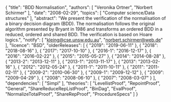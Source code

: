 {
    "title": "BDD Normalisation",
    "authors": [
        "Veronika Ortner",
        "Norbert Schirmer"
    ],
    "date": "2008-02-29",
    "topics": [
        "Computer science/Data structures"
    ],
    "abstract": "We present the verification of the normalisation of a binary decision diagram (BDD). The normalisation follows the original algorithm presented by Bryant in 1986 and transforms an ordered BDD in a reduced, ordered and shared BDD. The verification is based on Hoare logics.",
    "notify": [
        "kleing@cse.unsw.edu.au",
        "norbert.schirmer@web.de"
    ],
    "licence": "BSD",
    "olderReleases": [
        {
            "2019": "2019-06-11"
        },
        {
            "2018": "2018-08-16"
        },
        {
            "2017": "2017-10-10"
        },
        {
            "2016-1": "2016-12-17"
        },
        {
            "2016": "2016-02-22"
        },
        {
            "2015": "2015-05-27"
        },
        {
            "2014": "2014-08-28"
        },
        {
            "2013-2": "2013-12-11"
        },
        {
            "2013-1": "2013-11-17"
        },
        {
            "2013": "2013-02-16"
        },
        {
            "2012": "2012-05-24"
        },
        {
            "2011-1": "2011-10-11"
        },
        {
            "2011": "2011-02-11"
        },
        {
            "2009-2": "2010-06-30"
        },
        {
            "2009-1": "2009-12-12"
        },
        {
            "2009": "2009-04-29"
        },
        {
            "2008": "2008-06-10"
        },
        {
            "2007": "2008-03-07"
        }
    ],
    "dependencies": [
        "Simpl"
    ],
    "theories": [
        "LevellistProof",
        "RepointProof",
        "General",
        "ShareReduceRepListProof",
        "BinDag",
        "EvalProof",
        "NormalizeTotalProof",
        "ShareRepProof",
        "ProcedureSpecs"
    ]
}